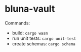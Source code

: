 # bluna-vault

Commands:
 - build: `cargo wasm`
 - run unit tests: `cargo unit-test`
 - create schemas: `cargo schema`